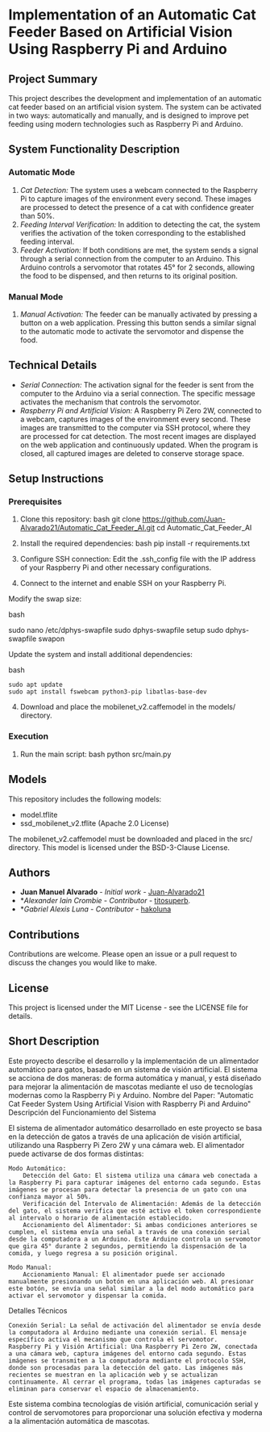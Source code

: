 # Implementation of an Automatic Cat Feeder Based on Artificial Vision Using Raspberry Pi and Arduino

## Project Summary

This project describes the development and implementation of an automatic cat feeder based on an artificial vision system. The system can be activated in two ways: automatically and manually, and is designed to improve pet feeding using modern technologies such as Raspberry Pi and Arduino.

## System Functionality Description

### Automatic Mode

1. _Cat Detection:_ The system uses a webcam connected to the Raspberry Pi to capture images of the environment every second. These images are processed to detect the presence of a cat with confidence greater than 50%.
2. _Feeding Interval Verification:_ In addition to detecting the cat, the system verifies the activation of the token corresponding to the established feeding interval.
3. _Feeder Activation:_ If both conditions are met, the system sends a signal through a serial connection from the computer to an Arduino. This Arduino controls a servomotor that rotates 45° for 2 seconds, allowing the food to be dispensed, and then returns to its original position.

### Manual Mode

1. _Manual Activation:_ The feeder can be manually activated by pressing a button on a web application. Pressing this button sends a similar signal to the automatic mode to activate the servomotor and dispense the food.

## Technical Details

- _Serial Connection:_ The activation signal for the feeder is sent from the computer to the Arduino via a serial connection. The specific message activates the mechanism that controls the servomotor.
- _Raspberry Pi and Artificial Vision:_ A Raspberry Pi Zero 2W, connected to a webcam, captures images of the environment every second. These images are transmitted to the computer via SSH protocol, where they are processed for cat detection. The most recent images are displayed on the web application and continuously updated. When the program is closed, all captured images are deleted to conserve storage space.

## Setup Instructions

### Prerequisites

1. Clone this repository:
   bash
   git clone https://github.com/Juan-Alvarado21/Automatic_Cat_Feeder_AI.git
   cd Automatic_Cat_Feeder_AI
2. Install the required dependencies:
   bash
   pip install -r requirements.txt

3. Configure SSH connection:
   Edit the .ssh_config file with the IP address of your Raspberry Pi and other necessary configurations.

4. Connect to the internet and enable SSH on your Raspberry Pi.

Modify the swap size:

bash

sudo nano /etc/dphys-swapfile
sudo dphys-swapfile setup
sudo dphys-swapfile swapon

Update the system and install additional dependencies:

bash

    sudo apt update
    sudo apt install fswebcam python3-pip libatlas-base-dev

4. Download and place the mobilenet_v2.caffemodel in the models/ directory.

### Execution

1. Run the main script:
   bash
   python src/main.py

## Models

This repository includes the following models:

- model.tflite
- ssd_mobilenet_v2.tflite (Apache 2.0 License)

The mobilenet_v2.caffemodel must be downloaded and placed in the src/ directory. This model is licensed under the BSD-3-Clause License.

## Authors

- **Juan Manuel Alvarado** - *Initial work* - [Juan-Alvarado21](https://github.com/Juan-Alvarado21)
- **Alexander Iain Crombie* - *Contributor* - [titosuperb](https://github.com/titosuperb).
- **Gabriel Alexis Luna* - *Contributor* - [hakoluna](https://github.com/titosuperb)



## Contributions

Contributions are welcome. Please open an issue or a pull request to discuss the changes you would like to make.

## License

This project is licensed under the MIT License - see the LICENSE file for details.

## Short Description

Este proyecto describe el desarrollo y la implementación de un alimentador automático para gatos, basado en un sistema de visión artificial. El sistema se acciona de dos maneras: de forma automática y manual, y está diseñado para mejorar la alimentación de mascotas mediante el uso de tecnologías modernas como la Raspberry Pi y Arduino.
Nombre del Paper: "Automatic Cat Feeder System Using Artificial Vision with Raspberry Pi and Arduino"
Descripción del Funcionamiento del Sistema

El sistema de alimentador automático desarrollado en este proyecto se basa en la detección de gatos a través de una aplicación de visión artificial, utilizando una Raspberry Pi Zero 2W y una cámara web. El alimentador puede activarse de dos formas distintas:

    Modo Automático:
        Detección del Gato: El sistema utiliza una cámara web conectada a la Raspberry Pi para capturar imágenes del entorno cada segundo. Estas imágenes se procesan para detectar la presencia de un gato con una confianza mayor al 50%.
        Verificación del Intervalo de Alimentación: Además de la detección del gato, el sistema verifica que esté activo el token correspondiente al intervalo o horario de alimentación establecido.
        Accionamiento del Alimentador: Si ambas condiciones anteriores se cumplen, el sistema envía una señal a través de una conexión serial desde la computadora a un Arduino. Este Arduino controla un servomotor que gira 45° durante 2 segundos, permitiendo la dispensación de la comida, y luego regresa a su posición original.

    Modo Manual:
        Accionamiento Manual: El alimentador puede ser accionado manualmente presionando un botón en una aplicación web. Al presionar este botón, se envía una señal similar a la del modo automático para activar el servomotor y dispensar la comida.

Detalles Técnicos

    Conexión Serial: La señal de activación del alimentador se envía desde la computadora al Arduino mediante una conexión serial. El mensaje específico activa el mecanismo que controla el servomotor.
    Raspberry Pi y Visión Artificial: Una Raspberry Pi Zero 2W, conectada a una cámara web, captura imágenes del entorno cada segundo. Estas imágenes se transmiten a la computadora mediante el protocolo SSH, donde son procesadas para la detección del gato. Las imágenes más recientes se muestran en la aplicación web y se actualizan continuamente. Al cerrar el programa, todas las imágenes capturadas se eliminan para conservar el espacio de almacenamiento.

Este sistema combina tecnologías de visión artificial, comunicación serial y control de servomotores para proporcionar una solución efectiva y moderna a la alimentación automática de mascotas.
